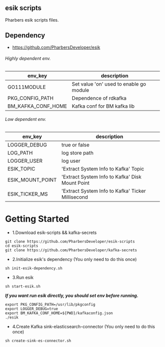 ## esik scripts

Pharbers esik scripts files.

## Dependency
 - https://github.com/PharbersDeveloper/esik

###### Highly dependent env.

|   env_key |   description |
|   ----    |   ----    |
|   GO111MODULE    |   Set value 'on' used to enable go module    |
|   PKG_CONFIG_PATH    |   Dependence of rdkafka    |
|   BM_KAFKA_CONF_HOME    |   Kafka conf for BM kafka lib    |

###### Low dependent env.

|   env_key |   description |
|   ----    |   ----    |
|   LOGGER_DEBUG    |   true or false    |
|   LOG_PATH    |   log store path    |
|   LOGGER_USER    |   log user    |
|   ESIK_TOPIC    |   'Extract System Info to Kafka' Topic    |
|   ESIK_MOUNT_POINT    |   'Extract System Info to Kafka' Disk Mount Point    |
|   ESIK_TICKER_MS    |   'Extract System Info to Kafka' Ticker Millisecond    |

Getting Started
=====================

 - 1.Download esik-scripts && kafka-secrets
```shell script
git clone https://github.com/PharbersDeveloper/esik-scripts
cd esik-scripts
git clone https://github.com/PharbersDeveloper/kafka-secrets
```
 - 2.Initialize esik's dependency (You only need to do this once)
```shell script
sh init-esik-dependency.sh
```
 - 3.Run esik
```shell script
sh start-esik.sh
```
***If you want run esik directly, you should set env before running.***
 ```shell script
export PKG_CONFIG_PATH=/usr/lib/pkgconfig
export LOGGER_DEBUG=true
export BM_KAFKA_CONF_HOME=${PWD}/kafkaconfig.json
./esik
 ```

 - 4.Create Kafka sink-elasticsearch-connector (You only need to do this once)
 ```shell script
sh create-sink-es-connector.sh
 ```